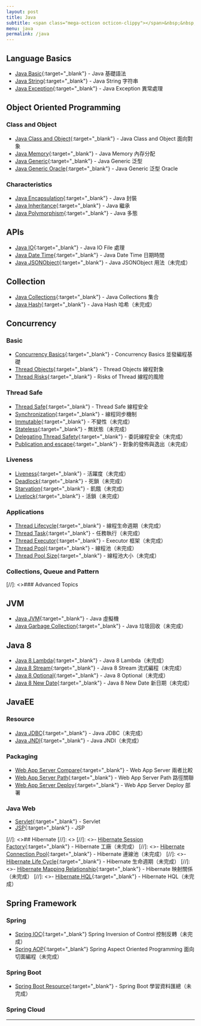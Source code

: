 ```yaml
---
layout: post
title: Java
subtitle: <span class="mega-octicon octicon-clippy"></span>&nbsp;&nbsp; Talk is cheap, show me your code
menu: java
permalink: /java
---
```


## Language Basics

- [Java Basic](http://www.hauchenglee.com/java/2019/10/30/java-basic.html){:target="_blank"} - Java 基礎語法
- [Java String](http://www.hauchenglee.com/java/2019/11/06/java-string.html){:target="_blank"} - Java String 字符串
- [Java Exception](http://www.hauchenglee.com/java/2019/11/05/java-except.html){:target="_blank"} - Java Exception 異常處理

## Object Oriented Programming

### Class and Object

- [Java Class and Object](http://www.hauchenglee.com/java/2019/11/01/java-class-and-object.html){:target="_blank"} - Java Class and Object 面向對象
- [Java Memory](http://www.hauchenglee.com/java/2019/12/04/java-memory.html){:target="_blank"} - Java Memory 內存分配
- [Java Generic](http://www.hauchenglee.com/java/2019/11/07/java-generic.html){:target="_blank"} - Java Generic 泛型
- [Java Generic Oracle](http://www.hauchenglee.com/java/2019/11/16/java-generic-oracle.html){:target="_blank"} - Java Generic 泛型 Oracle

### Characteristics

- [Java Encapsulation](http://www.hauchenglee.com/java/2019/11/02/java-encapsulation.html){:target="_blank"} - Java 封裝
- [Java Inheritance](http://www.hauchenglee.com/java/2019/11/03/java-inheritance.html){:target="_blank"} - Java 繼承
- [Java Polymorphism](http://www.hauchenglee.com/java/2019/11/04/java-polymorphism.html){:target="_blank"} - Java 多態

## APIs

- [Java IO](http://www.hauchenglee.com/java/2019/11/10/java-io.html){:target="_blank"} - Java IO File 處理
- [Java Date Time](http://www.hauchenglee.com/java/2019/11/09/java-datetime.html){:target="_blank"} - Java Date Time 日期時間
- [Java JSONObject](){:target="_blank"} - Java JSONObject 用法（未完成）

## Collection

- [Java Collections](http://www.hauchenglee.com/java/2019/11/08/java-collections.html){:target="_blank"} - Java Collections 集合
- [Java Hash](){:target="_blank"} - Java Hash 哈希（未完成）

## Concurrency

### Basic

- [Concurrency Basics](http://www.hauchenglee.com/java/2019/12/14/concurrency-basics.html){:target="_blank"} - Concurrency Basics 並發編程基礎
- [Thread Objects](http://www.hauchenglee.com/java/2019/12/15/thread-objects.html){:target="_blank"} - Thread Objects 線程對象
- [Thread Risks](http://www.hauchenglee.com/java/2019/12/16/thread-risks.html){:target="_blank"} - Risks of Thread 線程的風險

### Thread Safe

- [Thread Safe](http://www.hauchenglee.com/java/2019/12/17/thread-safe.html){:target="_blank"} - Thread Safe 線程安全
- [Synchronization](http://www.hauchenglee.com/java/2019/12/18/thread-synchronization.html){:target="_blank"} - 線程同步機制
- [Immutable](){:target="_blank"} - 不變性（未完成）
- [Stateless](){:target="_blank"} - 無狀態（未完成）
- [Delegating Thread Safety](){:target="_blank"} - 委託線程安全（未完成）
- [Publication and escape](){:target="_blank"} - 對象的發佈與逸出（未完成）

### Liveness

- [Liveness](){:target="_blank"} - 活躍度（未完成）
- [Deadlock](){:target="_blank"} - 死鎖（未完成）
- [Starvation](){:target="_blank"} - 飢餓（未完成）
- [Livelock](){:target="_blank"} - 活鎖（未完成）

### Applications

- [Thread Lifecycle](){:target="_blank"} - 線程生命週期（未完成）
- [Thread Task](){:target="_blank"} - 任務執行（未完成）
- [Thread Executor](){:target="_blank"} - Executor 框架（未完成）
- [Thread Pool](){:target="_blank"} - 線程池（未完成）
- [Thread Pool Size](){:target="_blank"} - 線程池大小（未完成）

### Collections, Queue and Pattern



[//]: <>### Advanced Topics

## JVM

- [Java JVM](http://www.hauchenglee.com/java/2019/12/06/java-jvm.html){:target="_blank"} - Java 虛擬機
- [Java Garbage Collection](){:target="_blank"} - Java 垃圾回收（未完成）

## Java 8

- [Java 8 Lambda](){:target="_blank"} - Java 8 Lambda（未完成）
- [Java 8 Stream](){:target="_blank"} - Java 8 Stream 流式編程（未完成）
- [Java 8 Optional](){:target="_blank"} - Java 8 Optional（未完成）
- [Java 8 New Date](){:target="_blank"} - Java 8 New Date 新日期（未完成）

## JavaEE

### Resource

- [Java JDBC](){:target="_blank"} - Java JDBC（未完成）
- [Java JNDI](){:target="_blank"} - Java JNDI（未完成）

### Packaging

- [Web App Server Compare](http://www.hauchenglee.com/java/2019/11/20/web-app-server-compare.html){:target="_blank"} - Web App Server 兩者比較
- [Web App Server Path](http://www.hauchenglee.com/java/2019/11/25/web-app-server-path.html){:target="_blank"} - Web App Server Path 路徑關聯
- [Web App Server Deploy](http://www.hauchenglee.com/java/2019/11/26/web-app-server-deploy.html){:target="_blank"}  - Web App Server Deploy 部署

### Java Web

- [Servlet](http://www.hauchenglee.com/java/2019/11/17/servlet.html){:target="_blank"} - Servlet
- [JSP](http://www.hauchenglee.com/java/2019/11/18/jsp.html){:target="_blank"} - JSP

[//]: <>## Hibernate
[//]: <>
[//]: <>- [Hibernate Session Factory](){:target="_blank"} - Hibernate 工廠（未完成）
[//]: <>- [Hibernate Connection Pool](){:target="_blank"} - Hibernate 連線池（未完成）
[//]: <>- [Hibernate Life Cycle](){:target="_blank"} - Hibernate 生命週期（未完成）
[//]: <>- [Hibernate Mapping Relationship](){:target="_blank"} - Hibernate 映射關係（未完成）
[//]: <>- [Hibernate HQL](){:target="_blank"} - Hibernate HQL（未完成）

## Spring Framework

### Spring

- [Spring IOC](){:target="_blank"} Spring Inversion of Control 控制反轉（未完成）
- [Spring AOP](){:target="_blank"} Spring Aspect Oriented Programming 面向切面編程（未完成）

### Spring Boot

- [Spring Boot Resource](){:target="_blank"} - Spring Boot 學習資料匯總（未完成）

### Spring Cloud



---